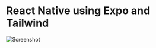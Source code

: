 # React Native using Expo and Tailwind

![Screenshot](https://github.com/tommyjepsen/React-Native-Expo-With-Tailwind/blob/main/video.gif "Screenshot")


